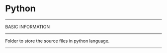 # Python

*************************************************************
BASIC INFORMATION
*************************************************************
Folder to store the source files in python language.

*************************************************************